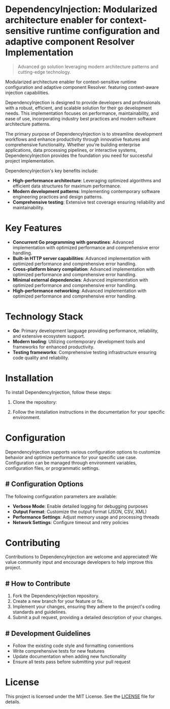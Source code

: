 <!-- fallback_DependencyInjection_20250810013029_96880 -->

# DependencyInjection: Modularized architecture enabler for context-sensitive runtime configuration and adaptive component Resolver Implementation
> Advanced go solution leveraging modern architecture patterns and cutting-edge technology.

Modularized architecture enabler for context-sensitive runtime configuration and adaptive component Resolver. featuring context-aware injection capabilities.

DependencyInjection is designed to provide developers and professionals with a robust, efficient, and scalable solution for their go development needs. This implementation focuses on performance, maintainability, and ease of use, incorporating industry best practices and modern software architecture patterns.

The primary purpose of DependencyInjection is to streamline development workflows and enhance productivity through innovative features and comprehensive functionality. Whether you're building enterprise applications, data processing pipelines, or interactive systems, DependencyInjection provides the foundation you need for successful project implementation.

DependencyInjection's key benefits include:

* **High-performance architecture**: Leveraging optimized algorithms and efficient data structures for maximum performance.
* **Modern development patterns**: Implementing contemporary software engineering practices and design patterns.
* **Comprehensive testing**: Extensive test coverage ensuring reliability and maintainability.

# Key Features

* **Concurrent Go programming with goroutines**: Advanced implementation with optimized performance and comprehensive error handling.
* **Built-in HTTP server capabilities**: Advanced implementation with optimized performance and comprehensive error handling.
* **Cross-platform binary compilation**: Advanced implementation with optimized performance and comprehensive error handling.
* **Minimal external dependencies**: Advanced implementation with optimized performance and comprehensive error handling.
* **High-performance networking**: Advanced implementation with optimized performance and comprehensive error handling.

# Technology Stack

* **Go**: Primary development language providing performance, reliability, and extensive ecosystem support.
* **Modern tooling**: Utilizing contemporary development tools and frameworks for enhanced productivity.
* **Testing frameworks**: Comprehensive testing infrastructure ensuring code quality and reliability.

# Installation

To install DependencyInjection, follow these steps:

1. Clone the repository:


2. Follow the installation instructions in the documentation for your specific environment.

# Configuration

DependencyInjection supports various configuration options to customize behavior and optimize performance for your specific use case. Configuration can be managed through environment variables, configuration files, or programmatic settings.

## # Configuration Options

The following configuration parameters are available:

* **Verbose Mode**: Enable detailed logging for debugging purposes
* **Output Format**: Customize the output format (JSON, CSV, XML)
* **Performance Settings**: Adjust memory usage and processing threads
* **Network Settings**: Configure timeout and retry policies

# Contributing

Contributions to DependencyInjection are welcome and appreciated! We value community input and encourage developers to help improve this project.

## # How to Contribute

1. Fork the DependencyInjection repository.
2. Create a new branch for your feature or fix.
3. Implement your changes, ensuring they adhere to the project's coding standards and guidelines.
4. Submit a pull request, providing a detailed description of your changes.

## # Development Guidelines

* Follow the existing code style and formatting conventions
* Write comprehensive tests for new features
* Update documentation when adding new functionality
* Ensure all tests pass before submitting your pull request

# License

This project is licensed under the MIT License. See the [LICENSE](https://github.com/laurindoisaac/DependencyInjection/blob/main/LICENSE) file for details.
